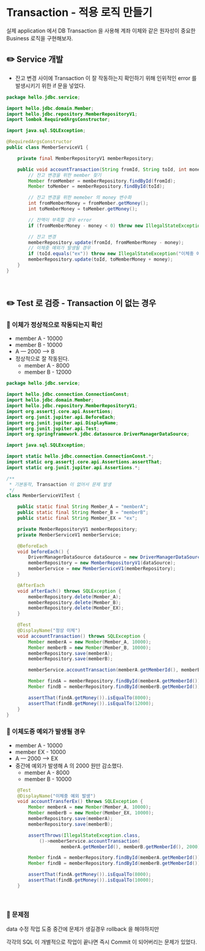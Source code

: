 # Transaction - 적용 로직 만들기

실제 application 에서 DB Transaction 을 사용해
계좌 이체와 같은 원자성이 중요한 Business 로직을 구현해보자.

## ✏️ Service 개발

- 잔고 변경 사이에 Transaction 이 잘 작동하는지 확인하기 위해 인위적인 error 를 발생시키기 위한 if 문을 넣었다.

```java
package hello.jdbc.service;

import hello.jdbc.domain.Member;
import hello.jdbc.repository.MemberRepositoryV1;
import lombok.RequiredArgsConstructor;

import java.sql.SQLException;

@RequiredArgsConstructor
public class MemberServiceV1 {

    private final MemberRepositoryV1 memberRepository;

    public void accountTransaction(String fromId, String toId, int money) throws SQLException {
        // 잔고 변경을 위한 member 찾기
        Member fromMember = memberRepository.findById(fromId);
        Member toMember = memberRepository.findById(toId);

        // 잔고 변경을 위한 memeber 의 money 변수화
        int fromMemberMoney = fromMember.getMoney();
        int toMemberMoney = toMember.getMoney();

        // 잔액이 부족할 경우 error
        if (fromMemberMoney - money < 0) throw new IllegalStateException("잔액이 부족합니다.");

        // 잔고 변경
        memberRepository.update(fromId, fromMemberMoney - money);
        // 이체중 예외가 발생될 경우
        if (toId.equals("ex")) throw new IllegalStateException("이체중 예외 발생");
        memberRepository.update(toId, toMemberMoney + money);
    }
}
```

<br>

## ✏️ Test 로 검증 - Transaction 이 없는 경우

### 📍 이체가 정상적으로 작동되는지 확인

- member A - 10000
- member B - 10000
- A — 2000 —> B
- 정상적으로 잘 작동된다.
    - member A - 8000
    - member B - 12000

```java
package hello.jdbc.service;

import hello.jdbc.connection.ConnectionConst;
import hello.jdbc.domain.Member;
import hello.jdbc.repository.MemberRepositoryV1;
import org.assertj.core.api.Assertions;
import org.junit.jupiter.api.BeforeEach;
import org.junit.jupiter.api.DisplayName;
import org.junit.jupiter.api.Test;
import org.springframework.jdbc.datasource.DriverManagerDataSource;

import java.sql.SQLException;

import static hello.jdbc.connection.ConnectionConst.*;
import static org.assertj.core.api.Assertions.assertThat;
import static org.junit.jupiter.api.Assertions.*;

/**
 * 기본동작, Transaction 이 없어서 문제 발생
 */
class MemberServiceV1Test {

    public static final String Member_A = "memberA";
    public static final String Member_B = "memberB";
    public static final String Member_EX = "ex";

    private MemberRepositoryV1 memberRepository;
    private MemberServiceV1 memberService;

    @BeforeEach
    void beforeEach() {
        DriverManagerDataSource dataSource = new DriverManagerDataSource(URL, USERNAME, PASSWORD);
        memberRepository = new MemberRepositoryV1(dataSource);
        memberService = new MemberServiceV1(memberRepository);
    }

    @AfterEach
    void afterEach() throws SQLException {
        memberRepository.delete(Member_A);
        memberRepository.delete(Member_B);
        memberRepository.delete(Member_EX);
    }

    @Test
    @DisplayName("정상 이체")
    void accountTransaction() throws SQLException {
        Member memberA = new Member(Member_A, 10000);
        Member memberB = new Member(Member_B, 10000);
        memberRepository.save(memberA);
        memberRepository.save(memberB);

        memberService.accountTransaction(memberA.getMemberId(), memberB.getMemberId(), 2000);

        Member findA = memberRepository.findById(memberA.getMemberId());
        Member findB = memberRepository.findById(memberB.getMemberId());

        assertThat(findA.getMoney()).isEqualTo(8000);
        assertThat(findB.getMoney()).isEqualTo(12000);
    }
}
```

### 📍 이체도중 예외가 발생될 경우

- member A - 10000
- member EX - 10000
- A — 2000 —> EX
- 중간에 예외가 발생해 A 의 2000 원만 감소했다.
    - member A - 8000
    - member B - 10000

```java
    @Test
    @DisplayName("이체중 예외 발생")
    void accountTransferEx() throws SQLException {
        Member memberA = new Member(Member_A, 10000);
        Member memberB = new Member(Member_EX, 10000);
        memberRepository.save(memberA);
        memberRepository.save(memberB);

        assertThrows(IllegalStateException.class,
            ()->memberService.accountTransaction(
                    memberA.getMemberId(), memberB.getMemberId(), 2000));

        Member findA = memberRepository.findById(memberA.getMemberId());
        Member findB = memberRepository.findById(memberB.getMemberId());

        assertThat(findA.getMoney()).isEqualTo(8000);
        assertThat(findB.getMoney()).isEqualTo(10000);
    }
```

<br>

### 📍 문제점

data 수정 작업 도중 중간에 문제가 생길경우 rollback 을 해야하지만

각각의 SQL 이 개별적으로 작업이 끝나면 즉시 Commit 이 되어버리는 문제가 있었다.